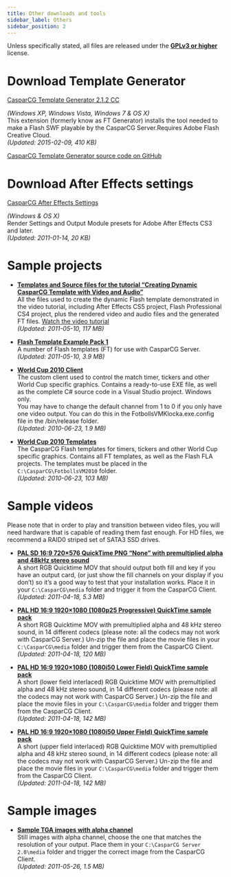 ```yaml
---
title: Other downloads and tools
sidebar_label: Others
sidebar_position: 2
---
```


Unless specifically stated, all files are released under the [**GPLv3 or higher**](http://www.gnu.org/licenses/licenses.html#GPL) license.

# Download Template Generator

[CasparCG Template Generator 2.1.2 CC](http://sourceforge.net/projects/casparcg/files/CasparCG_Template_Generator/)

_(Windows XP, Windows Vista, Windows 7 &amp; OS X)_<br />
This extension (formerly know as FT Generator) installs the tool needed to make a Flash SWF playable by the CasparCG Server.Requires Adobe Flash Creative Cloud.<br />
_(Updated: 2015-02-09, 410 KB)_

[CasparCG Template Generator source code on GitHub](https://github.com/CasparCG/Tools/tree/master/as3/TemplateGenerator)

# Download After Effects settings

[CasparCG After Effects Settings](http://sourceforge.net/projects/casparcg/files/Render_Settings/CasparCG_1.82_After_Effects_Settings.zip/download)

_(Windows &amp; OS X)_<br />
Render Settings and Output Module presets for Adobe After Effects CS3 and later.<br />
_(Updated: 2011-01-14, 20 KB)_

# Sample projects

- **[Templates and Source files for the tutorial “Creating Dynamic CasparCG Template with Video and Audio”](https://sourceforge.net/projects/casparcg/files/Tutorials/Creating_Dynamic_CasparCG_Templates.zip/download)**<br />
  All the files used to create the dynamic Flash template demonstrated in the video tutorial, including After Effects CS5 project, Flash Professional CS4 project, plus the rendered video and audio files and the generated FT files. [Watch the video tutorial](https://casparcg.com/tutorials/)<br />
  _(Updated: 2011-05-10, 117 MB)_

- **[Flash Template Example Pack 1](http://sourceforge.net/projects/casparcg/files/Flash_Templates/CasparCG_Flash_Templates_Example_Pack_1.zip/download)**<br />
  A number of Flash templates (FT) for use with CasparCG Server.<br />
  _(Updated: 2011-05-10, 3.9 MB)_

- **[World Cup 2010 Client](https://sourceforge.net/projects/casparcg/files/FIFA_World_Cup_2010/CasparCG%202010%20FIFA%20World%20Cup%20Client.zip/download)**<br />
  The custom client used to control the match timer, tickers and other World Cup specific graphics. Contains a ready-to-use EXE file, as well as the complete C# source code in a Visual Studio project. Windows only.<br />
  You may have to change the default channel from 1 to 0 if you only have one video output. You can do this in the FotbollsVMKlocka.exe.config file in the /bin/release folder.<br />
  _(Updated: 2010-06-23, 1.9 MB)_

- **[World Cup 2010 Templates](https://sourceforge.net/projects/casparcg/files/FIFA_World_Cup_2010/CasparCG%20FIFA%20World%20Cup%202010%20Templates.zip/download)**<br />
  The CasparCG Flash templates for timers, tickers and other World Cup specific graphics. Contains all FT templates, as well as the Flash FLA projects.
  The templates must be placed in the `C:\CasparCG\FotbollsVM2010` folder.<br />
  _(Updated: 2010-06-23, 103 MB)_

# Sample videos

Please note that in order to play and transition between video files, you will need hardware that is capable of reading them fast enough. For HD files, we recommend a RAID0 striped set of SATA3 SSD drives.

- **[PAL SD 16:9 720×576 QuickTime PNG “None” with premultiplied alpha and 48kHz stereo sound](http://sourceforge.net/projects/casparcg/files/Sample_Videos/PAL_SD_16.9_Anamorphic_Progressive_QT_PNG_None_100_48kHz1.mov/download)**<br />
  A short RGB Quicktime MOV that should output both fill and key if you have an output card, (or just show the fill channels on your display if you don’t) so it’s a good way to test that your installation works. Place it in your `C:\CasparCG\media` folder and trigger it from the CasparCG Client.<br />
  _(Updated: 2011-04-18, 5.3 MB)_

- **[PAL HD 16:9 1920×1080 (1080p25 Progressive) QuickTime sample pack](http://sourceforge.net/projects/casparcg/files/Sample_Videos/CasparCG_Sample_Videos_PAL_HD_1080p25_01.zip/download)**<br />
  A short RGB Quicktime MOV with premultiplied alpha and 48 kHz stereo sound, in 14 different codecs (please note: all the codecs may not work with CasparCG Server.) Un-zip the file and place the movie files in your `C:\CasparCG\media` folder and trigger them from the CasparCG Client.<br />
  _(Updated: 2011-04-18, 120 MB)_

- **[PAL HD 16:9 1920×1080 (1080i50 Lower Field) QuickTime sample pack](http://sourceforge.net/projects/casparcg/files/Sample_Videos/CasparCG_Sample_Videos_PAL_HD_1080i50_Lower_01.zip/download)**<br />
  A short (lower field interlaced) RGB Quicktime MOV with premultiplied alpha and 48 kHz stereo sound, in 14 different codecs (please note: all the codecs may not work with CasparCG Server.) Un-zip the file and place the movie files in your `C:\CasparCG\media` folder and trigger them from the CasparCG Client.<br />
  _(Updated: 2011-04-18, 142 MB)_

- **[PAL HD 16:9 1920×1080 (1080i50 Upper Field) QuickTime sample pack](http://sourceforge.net/projects/casparcg/files/Sample_Videos/CasparCG_Sample_Videos_PAL_HD_1080i50_Upper_01.zip/download)**<br />
  A short (upper field interlaced) RGB Quicktime MOV with premultiplied alpha and 48 kHz stereo sound, in 14 different codecs (please note: all the codecs may not work with CasparCG Server.) Un-zip the file and place the movie files in your `C:\CasparCG\media` folder and trigger them from the CasparCG Client.<br />
  _(Updated: 2011-04-18, 142 MB)_

# Sample images

- **[Sample TGA images with alpha channel](http://sourceforge.net/projects/casparcg/files/Sample_Videos/CasparCG_TGA-test-images_01.zip/download)**<br />
  Still images with alpha channel, choose the one that matches the resolution of your output. Place them in your `C:\CasparCG Server 2.0\media` folder and trigger the correct image from the CasparCG Client.<br />
  _(Updated: 2011-05-26, 1.5 MB)_
